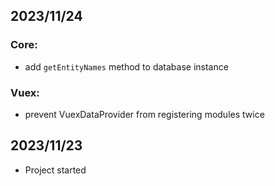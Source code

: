 ## 2023/11/24
### Core:
* add `getEntityNames` method to database instance

### Vuex:
* prevent VuexDataProvider from registering modules twice

## 2023/11/23
* Project started
